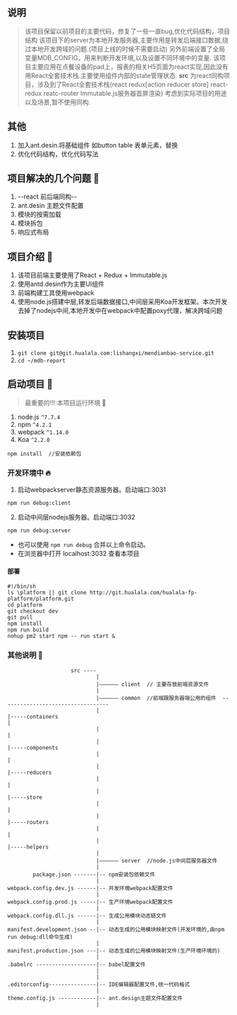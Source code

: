 ## 说明
> 该项目保留以前项目的主要代码，修复了一些一直bug,优化代码结构，项目结构
> 该项目下的server为本地开发服务器,主要作用是转发后端接口数据,绕过本地开发跨域的问题.(项目上线的时候不需要启动)
另外前端设置了全局变量MDB_CONFIG，用来判断开发环境,以及设置不同环境中的变量.
> 该项目主要应用在点餐设备的pad上，报表的相关H5页面为react实现,因此没有用React全套技术栈.主要使用组件内部的state管理状态.
> __src__ 为react同构项目，涉及到了React全套技术栈(react redux[action reducer store] react-redux reatc-router Immutable.js服务器首屏渲染) 考虑到实际项目的用途以及场景,暂不使用同构.

## 其他
1. 加入ant.desin.将基础组件 如button table 表单元素，替换
2. 优化代码结构，优化代码写法
## 项目解决的几个问题 :100:
1. --react 前后端同构--
2. ant.desin 主题文件配置
3. 模块的按需加载
4. 模块拆包
5. 响应式布局

## 项目介绍 :art:
1. 该项目前端主要使用了React + Redux + Immutable.js
2. 使用antd.desin作为主要UI组件
3. 前端构建工具使用webpack
4. 使用node.js搭建中层,转发后端数据接口,中间层采用Koa开发框架。本次开发去掉了nodejs中间,本地开发中在webpack中配置poxy代理，解决跨域问题

## 安装项目

1. `git clone git@git.hualala.com:lishangxi/mendianbao-service.git`
2. `cd ~/mdb-report`

## 启动项目 :rocket:
> 最重要的!!!:本项目运行环境  :bug:

1. node.js `^7.7.4`
2. npm `^4.2.1`
3. webpack `^1.14.0`
4. Koa `^2.2.0`

```
npm install  //安装依赖包
```
### 开发环境中 :fire:
1. 启动webpackserver静态资源服务器。启动端口:3031
```
npm run debug:client
```
2. 启动中间层nodejs服务器。启动端口:3032
```
npm run debug:server
```


- 也可以使用 `npm run debug` 合并以上命令启动。
- 在浏览器中打开 localhost:3032 查看本项目
#### 部署
```
#!/bin/sh
ls \platform || git clone http://git.hualala.com/hualala-fp-platform/platform.git
cd platform
git checkout dev
git pull
npm install
npm run build
nohup pm2 start npm -- run start &
```
### 其他说明 :tada:
```
                    src ----
                            |
                            |—————— client  // 主要存放前端资源文件
                            |
                            |—————— common  //前端跟服务器端公用的组件  ----------------------------------
                            |                                                                       |-----containers                                                                                                         |
                            |                                                                       |
                            |                                                                       |-----components
                            |                                                                       |
                            |                                                                       |-----reducers
                            |                                                                       |
                            |                                                                       |-----store
                            |                                                                       |
                            |                                                                       |-----routers
                            |                                                                       |
                            |                                                                       |-----helpers
                            |
                            |—————— server  //node.js中间层服务器文件
                            |
        package.json -------|-- npm安装包依赖文件
                            |
webpack.config.dev.js ------|-- 开发环境webpack配置文件
                            |
webpack.config.prod.js -----|-- 生产环境webpack配置文件
                            |
webpack.config.dll.js ------|-- 生成公用模块动态链文件
                            |
manifest.development.json --|-- 动态生成的公用模块映射文件(开发环境的,由npm run debug:dll命令生成)
                            |
manifest.production.json ---|-- 动态生成的公用模块映射文件(生产环境环境的)
                            |
.babelrc -------------------|-- babel配置文件
                            |
                            |
.editorconfig---------------|-- IDE编辑器配置文件,统一代码格式
                            |
theme.config.js ------------|-- ant.design主题文件配置文件
                            |


```
